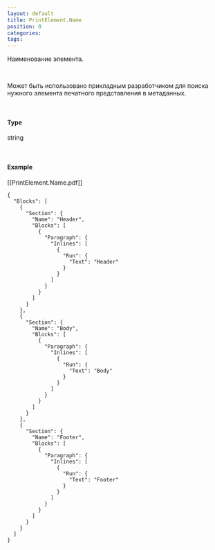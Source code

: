 ```yaml
---
layout: default
title: PrintElement.Name
position: 0
categories: 
tags: 
---
```


Наименование элемента.

   

Может быть использовано прикладным разработчиком для поиска нужного элемента печатного представления в метаданных.

   

#### Type

string

   

#### Example

[[PrintElement.Name.pdf]]  


```
{
  "Blocks": [
    {
      "Section": {
        "Name": "Header",
        "Blocks": [
          {
            "Paragraph": {
              "Inlines": [
                {
                  "Run": {
                    "Text": "Header"
                  }
                }
              ]
            }
          }
        ]
      }
    },
    {
      "Section": {
        "Name": "Body",
        "Blocks": [
          {
            "Paragraph": {
              "Inlines": [
                {
                  "Run": {
                    "Text": "Body"
                  }
                }
              ]
            }
          }
        ]
      }
    },
    {
      "Section": {
        "Name": "Footer",
        "Blocks": [
          {
            "Paragraph": {
              "Inlines": [
                {
                  "Run": {
                    "Text": "Footer"
                  }
                }
              ]
            }
          }
        ]
      }
    }
  ]
}
```

  


  


